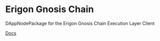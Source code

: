 # Erigon Gnosis Chain

DAppNodePackage for the Erigon Gnosis Chain Execution Layer Client

[Docs](https://github.com/ledgerwatch/erigon)
